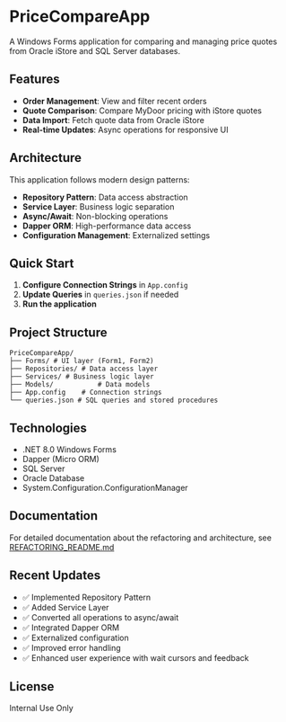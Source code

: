 ﻿# PriceCompareApp

A Windows Forms application for comparing and managing price quotes from Oracle iStore and SQL Server databases.

## Features

- **Order Management**: View and filter recent orders
- **Quote Comparison**: Compare MyDoor pricing with iStore quotes
- **Data Import**: Fetch quote data from Oracle iStore
- **Real-time Updates**: Async operations for responsive UI

## Architecture

This application follows modern design patterns:

- **Repository Pattern**: Data access abstraction
- **Service Layer**: Business logic separation
- **Async/Await**: Non-blocking operations
- **Dapper ORM**: High-performance data access
- **Configuration Management**: Externalized settings

## Quick Start

1. **Configure Connection Strings** in `App.config`
2. **Update Queries** in `queries.json` if needed
3. **Run the application**

## Project Structure

```
PriceCompareApp/
├── Forms/ # UI layer (Form1, Form2)
├── Repositories/ # Data access layer
├── Services/ # Business logic layer
├── Models/           # Data models
├── App.config    # Connection strings
└── queries.json # SQL queries and stored procedures
```

## Technologies

- .NET 8.0 Windows Forms
- Dapper (Micro ORM)
- SQL Server
- Oracle Database
- System.Configuration.ConfigurationManager

## Documentation

For detailed documentation about the refactoring and architecture, see [REFACTORING_README.md](REFACTORING_README.md)

## Recent Updates

- ✅ Implemented Repository Pattern
- ✅ Added Service Layer
- ✅ Converted all operations to async/await
- ✅ Integrated Dapper ORM
- ✅ Externalized configuration
- ✅ Improved error handling
- ✅ Enhanced user experience with wait cursors and feedback

## License

Internal Use Only